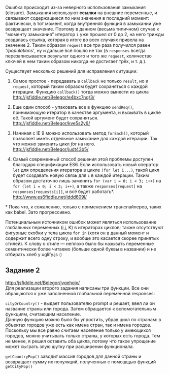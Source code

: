 Ошибка происходит из-за неверного использования замыкания (closure). Замыкания используют __ссылки__ на внешние переменные, и связывают содержащиеся по ним значения в последний момент:  фактически, в тот момент, когда внутренняя функция в замыкании уже возвращает значение. Поэтому в данном (весьма типичном)  случае к "моменту замыкания" итератор ```i``` уже прошел от 0 до 2,  на него трижды создалась ссылка, которая в итоге во всех случаях привела на значение 2. Таким образом ```request``` все три раза получился равен *'/populations'*, ну и дальше всё пошло не так (в ```responses``` всегда перезаписывается результат одного и того же ```request```, количество ключей в нем таким образом никогда не достигает трёх, и т. д.).

Существует несколько решений для исправления ситуации:

1. Самое простое - передавать в ```callback``` не только ```result```, но и ```request```, который таким образом будет сохраняться с каждой итерации. 
Функцию ```callback()``` тогда можно вынести из цикла
http://jsfiddle.net/Belegor/e4bxc7ng/3/

2. Еще один способ - упаковать все в функцию ```sendReq()```, принимающую итератор в качестве аргумента, и вызывать в цикле её. Такой аргумент будет сохраняться.
http://jsfiddle.net/Belegor/kve5s2y6/

3. Начиная с IE 9 можно использовать метод ```forEach()```, который позволяет иметь отдельное замыкание для каждой итерации. Так что можно заменить  цикл *for* на него.
http://jsfiddle.net/Belegor/judt43b5/

4. Самый современный способ решения этой проблемы доступен благодаря спецификации ES6. Если использовать новый оператор ```let``` для определения итератора в цикле ```(for let i...)```, такой цикл будет создавать новую связь для ```i``` в каждой итерации. Таким образом достаточно лишь заменить  ```for (var i = 0; i < 3; i++)``` на ```for (let i = 0; i < 3; i++)```, 
а также ```responses[request]```  на ```responses[requests[i]]```, и всё будет работать*.       
http://www.es6fiddle.net/iddd609l/

\* Пока что, к сожалению, только с применением транспайлеров, таких как babel. Зато прогрессивно.

Потенциальным источником ошибок может являться использование глобальных переменных (i,j, K) в итераторах циклов; 
также отсутствуют фигурные скобки у тела цикла ```for in``` (хотя он в данный момент и содержит всего одну строку, и вообще это касается скорее принятых стилей). К слову о стиле — неплохо было бы называть переменные семантически более читаемо (больше одной буквы в названии) и не отбирать хлеб у uglify.js :)


## Задание 2
http://jsfiddle.net/Belegor/jvqehojx/       
Для реализации второго задания написаны три функции. Все они обращаются к уже заполненной глобальной переменной responses:   

```cityOrCountry()``` - выдает пользователю prompt и решает, ввел ли он название страны или города. Затем обращается к вспомогательным функциям, считающим население.     
Данную функцию можно было бы упростить, убрав цикл по странам: в объектах городов уже есть как имена стран, так и имена городов. Поскольку мы все равно считаем население только у имеющихся городов, можно учитывать только страны, у которых есть города. Тем не менее, я решил оставить оба цикла, потому что такое упрощение может сыграть злую шутку при расширении функционала.   

```getCountryPop()``` заводит массив городов для данной страны и возвращает сумму их популяций, полученных с помошщью функций ```getCityPop()``` 
